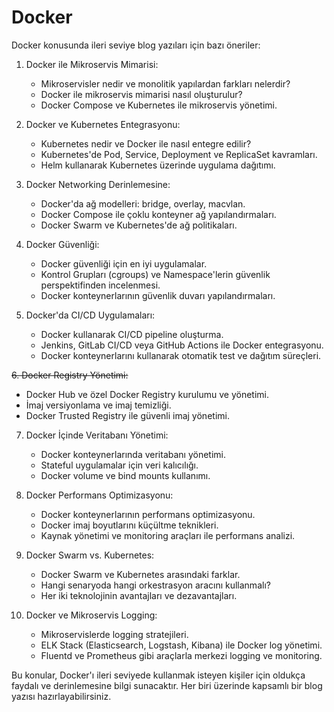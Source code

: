 # Docker

Docker konusunda ileri seviye blog yazıları için bazı öneriler:

1. Docker ile Mikroservis Mimarisi:

    * Mikroservisler nedir ve monolitik yapılardan farkları nelerdir?
    * Docker ile mikroservis mimarisi nasıl oluşturulur?
    * Docker Compose ve Kubernetes ile mikroservis yönetimi.

2. Docker ve Kubernetes Entegrasyonu:

    * Kubernetes nedir ve Docker ile nasıl entegre edilir?
    * Kubernetes'de Pod, Service, Deployment ve ReplicaSet kavramları.
    * Helm kullanarak Kubernetes üzerinde uygulama dağıtımı.

3. Docker Networking Derinlemesine:

    * Docker'da ağ modelleri: bridge, overlay, macvlan.
    * Docker Compose ile çoklu konteyner ağ yapılandırmaları.
    * Docker Swarm ve Kubernetes'de ağ politikaları.

4. Docker Güvenliği:

    * Docker güvenliği için en iyi uygulamalar.
    * Kontrol Grupları (cgroups) ve Namespace'lerin güvenlik perspektifinden incelenmesi.
    * Docker konteynerlarının güvenlik duvarı yapılandırmaları.

5. Docker'da CI/CD Uygulamaları:

    * Docker kullanarak CI/CD pipeline oluşturma.
    * Jenkins, GitLab CI/CD veya GitHub Actions ile Docker entegrasyonu.
    * Docker konteynerlarını kullanarak otomatik test ve dağıtım süreçleri.

~~6. Docker Registry Yönetimi:~~

   * Docker Hub ve özel Docker Registry kurulumu ve yönetimi.
   * İmaj versiyonlama ve imaj temizliği.
   * Docker Trusted Registry ile güvenli imaj yönetimi.

7. Docker İçinde Veritabanı Yönetimi:

    * Docker konteynerlarında veritabanı yönetimi.
    * Stateful uygulamalar için veri kalıcılığı.
    * Docker volume ve bind mounts kullanımı.

8. Docker Performans Optimizasyonu:

    * Docker konteynerlarının performans optimizasyonu.
    * Docker imaj boyutlarını küçültme teknikleri.
    * Kaynak yönetimi ve monitoring araçları ile performans analizi.

9. Docker Swarm vs. Kubernetes:

    * Docker Swarm ve Kubernetes arasındaki farklar.
    * Hangi senaryoda hangi orkestrasyon aracını kullanmalı?
    * Her iki teknolojinin avantajları ve dezavantajları.

10. Docker ve Mikroservis Logging:

    * Mikroservislerde logging stratejileri.
    * ELK Stack (Elasticsearch, Logstash, Kibana) ile Docker log yönetimi.
    * Fluentd ve Prometheus gibi araçlarla merkezi logging ve monitoring.

Bu konular, Docker'ı ileri seviyede kullanmak isteyen kişiler için oldukça faydalı ve derinlemesine bilgi sunacaktır. Her biri üzerinde kapsamlı bir blog yazısı hazırlayabilirsiniz.
